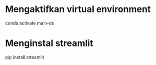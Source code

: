 # Mengaktifkan virtual environment
conda activate main-ds
# Menginstal streamlit
pip install streamlit
